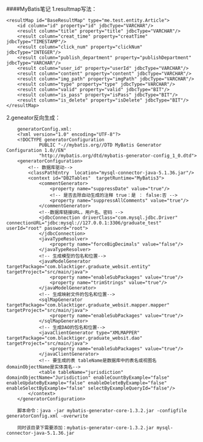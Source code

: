 ####MyBatis笔记
1.resultmap写法：

	<resultMap id="BaseResultMap" type="me.test.entity.Article">
        <id column="id" property="id" jdbcType="VARCHAR"/>
        <result column="title" property="title" jdbcType="VARCHAR"/>
        <result column="creat_time" property="creatTime" jdbcType="TIMESTAMP"/>
        <result column="click_num" property="clickNum" jdbcType="INTEGER"/>
        <result column="publish_department" property="publishDepartment" jdbcType="VARCHAR"/>
        <result column="user_id" property="userId" jdbcType="VARCHAR"/>
        <result column="content" property="content" jdbcType="VARCHAR"/>
        <result column="img_path" property="imgPath" jdbcType="VARCHAR"/>
        <result column="type" property="type" jdbcType="VARCHAR"/>
        <result column="valid" property="valid" jdbcType="BIT"/>
        <result column="is_pass" property="isPass" jdbcType="BIT"/>
        <result column="is_delete" property="isDelete" jdbcType="BIT"/>
    </resultMap>
      
2.geneator反向生成：

        generatorConfig.xml:
        <?xml version="1.0" encoding="UTF-8"?>
        <!DOCTYPE generatorConfiguration
                PUBLIC "-//mybatis.org//DTD MyBatis Generator Configuration 1.0//EN"
                "http://mybatis.org/dtd/mybatis-generator-config_1_0.dtd">
        <generatorConfiguration>
            <!-- 数据库驱动-->
            <classPathEntry  location="mysql-connector-java-5.1.36.jar"/>
            <context id="DB2Tables"  targetRuntime="MyBatis3">
                <commentGenerator>
                    <property name="suppressDate" value="true"/>
                    <!-- 是否去除自动生成的注释 true：是 ： false:否 -->
                    <property name="suppressAllComments" value="true"/>
                </commentGenerator>
                <!--数据库链接URL，用户名、密码 -->
                <jdbcConnection driverClass="com.mysql.jdbc.Driver" connectionURL="jdbc:mysql://127.0.0.1:3306/graduate_test" userId="root" password="root">
                </jdbcConnection>
                <javaTypeResolver>
                    <property name="forceBigDecimals" value="false"/>
                </javaTypeResolver>
                <!-- 生成模型的包名和位置-->
                <javaModelGenerator targetPackage="com.blacktiger.graduate_websit.entity" targetProject="src/main/java">
                    <property name="enableSubPackages" value="true"/>
                    <property name="trimStrings" value="true"/>
                </javaModelGenerator>
                <!-- 生成映射文件的包名和位置-->
                <sqlMapGenerator targetPackage="com.blacktiger.graduate_websit.mapper.mapper" targetProject="src/main/java">
                    <property name="enableSubPackages" value="true"/>
                </sqlMapGenerator>
                <!-- 生成DAO的包名和位置-->
                <javaClientGenerator type="XMLMAPPER" targetPackage="com.blacktiger.graduate_websit.dao" targetProject="src/main/java">
                    <property name="enableSubPackages" value="true"/>
                </javaClientGenerator>
                <!-- 要生成的表 tableName是数据库中的表名或视图名 domainObjectName是实体类名-->
                <table tableName="jurisdiction" domainObjectName="Jurisdiction" enableCountByExample="false" enableUpdateByExample="false" enableDeleteByExample="false" enableSelectByExample="false" selectByExampleQueryId="false"/>
            </context>
        </generatorConfiguration>
        
        脚本命令：java -jar mybatis-generator-core-1.3.2.jar -configfile generatorConfig.xml -overwrite
        
        同时该目录下需要添加：mybatis-generator-core-1.3.2.jar mysql-connector-java-5.1.36.jar

        
        